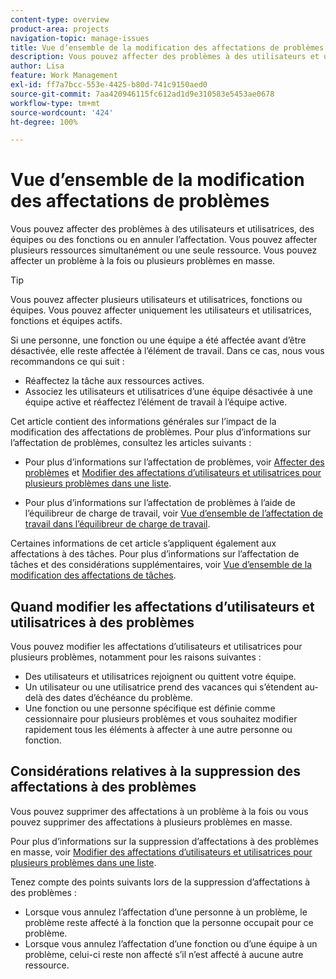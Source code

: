 ```yaml
---
content-type: overview
product-area: projects
navigation-topic: manage-issues
title: Vue d’ensemble de la modification des affectations de problèmes
description: Vous pouvez affecter des problèmes à des utilisateurs et utilisatrices, des équipes ou des fonctions ou en annuler l’affectation. Vous pouvez affecter plusieurs ressources simultanément ou une seule ressource. Vous pouvez affecter un problème à la fois ou plusieurs problèmes en masse.
author: Lisa
feature: Work Management
exl-id: ff7a7bcc-553e-4425-b80d-741c9150aed0
source-git-commit: 7aa420946115fc612ad1d9e310583e5453ae0678
workflow-type: tm+mt
source-wordcount: '424'
ht-degree: 100%

---
```


# Vue d’ensemble de la modification des affectations de problèmes

Vous pouvez affecter des problèmes à des utilisateurs et utilisatrices, des équipes ou des fonctions ou en annuler l’affectation. Vous pouvez affecter plusieurs ressources simultanément ou une seule ressource. Vous pouvez affecter un problème à la fois ou plusieurs problèmes en masse.

>[!TIP]
>
>Vous pouvez affecter plusieurs utilisateurs et utilisatrices, fonctions ou équipes. Vous pouvez affecter uniquement les utilisateurs et utilisatrices, fonctions et équipes actifs.
>
>Si une personne, une fonction ou une équipe a été affectée avant d’être désactivée, elle reste affectée à l’élément de travail. Dans ce cas, nous vous recommandons ce qui suit :
>
>* Réaffectez la tâche aux ressources actives.
>* Associez les utilisateurs et utilisatrices d’une équipe désactivée à une équipe active et réaffectez l’élément de travail à l’équipe active.

Cet article contient des informations générales sur l’impact de la modification des affectations de problèmes. Pour plus d’informations sur l’affectation de problèmes, consultez les articles suivants :

* Pour plus d’informations sur l’affectation de problèmes, voir [Affecter des problèmes](../../../manage-work/issues/manage-issues/assign-issues.md) et [Modifier des affectations d’utilisateurs et utilisatrices pour plusieurs problèmes dans une liste](../../../manage-work/issues/manage-issues/edit-assignments-for-multiple-issues.md).

* Pour plus d’informations sur l’affectation de problèmes à l’aide de l’équilibreur de charge de travail, voir [Vue d’ensemble de l’affectation de travail dans l’équilibreur de charge de travail](../../../resource-mgmt/workload-balancer/assign-work-in-workload-balancer.md).

Certaines informations de cet article s’appliquent également aux affectations à des tâches. Pour plus d’informations sur l’affectation de tâches et des considérations supplémentaires, voir [Vue d’ensemble de la modification des affectations de tâches](../../../manage-work/tasks/assign-tasks/modify-task-assignments-overview.md).

## Quand modifier les affectations d’utilisateurs et utilisatrices à des problèmes

Vous pouvez modifier les affectations d’utilisateurs et utilisatrices pour plusieurs problèmes, notamment pour les raisons suivantes :

* Des utilisateurs et utilisatrices rejoignent ou quittent votre équipe.
* Un utilisateur ou une utilisatrice prend des vacances qui s’étendent au-delà des dates d’échéance du problème.
* Une fonction ou une personne spécifique est définie comme cessionnaire pour plusieurs problèmes et vous souhaitez modifier rapidement tous les éléments à affecter à une autre personne ou fonction.

## Considérations relatives à la suppression des affectations à des problèmes

Vous pouvez supprimer des affectations à un problème à la fois ou vous pouvez supprimer des affectations à plusieurs problèmes en masse.

Pour plus d’informations sur la suppression d’affectations à des problèmes en masse, voir [Modifier des affectations d’utilisateurs et utilisatrices pour plusieurs problèmes dans une liste](../../../manage-work/issues/manage-issues/edit-assignments-for-multiple-issues.md).

Tenez compte des points suivants lors de la suppression d’affectations à des problèmes :

* Lorsque vous annulez l’affectation d’une personne à un problème, le problème reste affecté à la fonction que la personne occupait pour ce problème.
* Lorsque vous annulez l’affectation d’une fonction ou d’une équipe à un problème, celui-ci reste non affecté s’il n’est affecté à aucune autre ressource.


